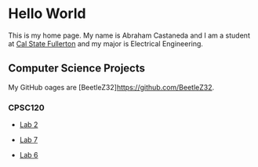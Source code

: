 # Hello World
This is my home page. My name is Abraham Castaneda and I am a student at [Cal State Fullerton](http://www.fullerton.edu/) and my major is Electrical Engineering.

## Computer Science Projects

My GitHub oages are [BeetleZ32]https://github.com/BeetleZ32.

### CPSC120

* [Lab 2](https://github.com/cpsc-pilot-fall-2022/cpsc-120-lab-02-BeetleZ32) 

* [Lab 7](https://github.com/cpsc-pilot-fall-2022/cpsc-120-lab-07-abraham-by-self)

* [Lab 6](https://github.com/cpsc-pilot-fall-2022/cpsc-120-lab-06-abraham)

